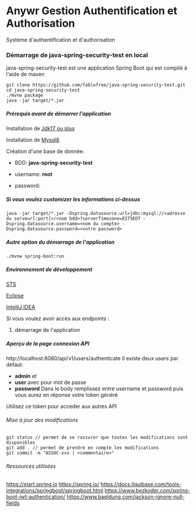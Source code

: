 # Anywr Gestion Authentification et Authorisation

Système d'authentification et d'authorisation



### Démarrage de java-spring-security-test en local

java-spring-security-test est une application Spring Boot qui est compilé à l'aide de maven

```shell
git clone https://github.com/fablofree/java-spring-security-test.git
cd java-spring-security-test
./mvnw package
java -jar target/*.jar
```


##### Prérequis avant de démarrer l'application

Installation de [Jdk17 ou plus](https://www.oracle.com/technetwork/java/javase/downloads/index.html)

Installation de [Mysql8](https://dev.mysql.com/downloads/mysql)

Création d'une base de donnée:

- BDD: **java-spring-security-test**

- username: **root**

- password: 

##### Si vous voulez customizer les informations ci-dessus

```shell
java -jar target/*.jar -Dspring.datasource.url=jdbc:mysql://<adresse du serveur[:port]>/<nom bdd>?serverTimezone=EST5EDT -Dspring.datasource.username=<nom du compte> -Dspring.datasource.password=<votre password>
```

##### Autre option du démarrage de l'application

```shell
./mvnw spring-boot:run
```

##### Environnement de développement

[STS](https://spring.io/tools)

[Eclipse](https://www.eclipse.org/downloads/)

[IntelliJ IDEA](https://www.jetbrains.com/idea/download)

Si vous voulez avoir accès aux endpoints :

1. démarrage de l'application


##### Aperçu de la page connexion API

http://localhost:8080/api/v1/users/authenticate
Il existe deux users par défaut: 
- **admin** et 
- **user** avec pour mot de passe 
- **password**
Dans le body remplissez entre username et password puis vous aurez en réponse votre token généré


Utilisez ce token pour acceder aux autres API


###### Mise à jour des modifications

```shell
git status // permet de se rassurer que toutes les modifications sont disponibles
git add . // permet de prendre en compte les modifications
git commit -m "ASSOC-xxx | <commentaire>"
```
###### Ressources utilisées


https://start.spring.io
https://spring.io/
https://docs.liquibase.com/tools-integrations/springboot/springboot.html
https://www.bezkoder.com/spring-boot-jwt-authentication/
https://www.baeldung.com/jackson-ignore-null-fields
